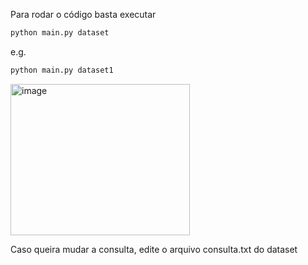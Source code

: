 Para rodar o código basta executar
```bash
python main.py dataset
```

e.g.
```bash
python main.py dataset1
```
<img width="287" height="242" alt="image" src="https://github.com/user-attachments/assets/ac6ec1cf-7431-4cf4-8c31-8aefda342668" />


Caso queira mudar a consulta, edite o arquivo consulta.txt do dataset
